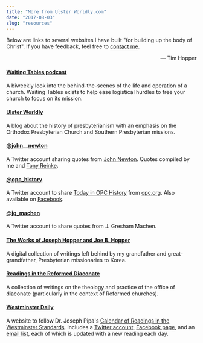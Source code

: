 ```yaml
---
title: "More from Ulster Worldly.com"
date: "2017-08-03"
slug: "resources"
---
```

Below are links to several websites I have built "for building up the body of Christ". If you have feedback, feel free to [contact me](mailto:tim@waiting-tables.com).

<div style="text-align:right;">— Tim Hopper</div>


#### <i class="fa fa-external-link" aria-hidden="true"></i> [Waiting Tables podcast](http://waiting-tables.com)

A biweekly look into the behind-the-scenes of the life and operation of a church. Waiting Tables exists to help ease logistical hurdles to free your church to focus on its mission.


#### <i class="fa fa-external-link" aria-hidden="true"></i> [Ulster Worldly](http://ulsterworldly.com)

A blog about the history of presbyterianism with an emphasis on the Orthodox Presbyterian Church and Southern Presbyterian missions.

#### <i class="fa fa-external-link" aria-hidden="true"></i> [@john__newton](https://twitter.com/john__newton)

A Twitter account sharing quotes from [John Newton](https://en.wikipedia.org/wiki/John_Newton). Quotes compiled by me and [Tony Reinke](http://tonyreinke.com/john-newton/).


#### <i class="fa fa-external-link" aria-hidden="true"></i> [@opc_history](https://twitter.com/opc_history)

A Twitter account to share [Today in OPC History](http://opc.org/today.html) from [opc.org](http://www.opc.org). Also available on [Facebook](https://www.facebook.com/opchistory/).


#### <i class="fa fa-external-link" aria-hidden="true"></i> [@jg_machen](https://twitter.com/jg_machen)

A Twitter account to share quotes from J. Gresham Machen.


#### <i class="fa fa-external-link" aria-hidden="true"></i> [The Works of Joseph Hopper and Joe B. Hopper](http://joseph-hopper.com)

A digital collection of writings left behind by my grandfather and great-grandfather, Presbyterian missionaries to Korea.

#### <i class="fa fa-external-link" aria-hidden="true"></i> [Readings in the Reformed Diaconate](http://reformeddeacon.com/)

A collection of writings on the theology and practice of the office of diaconate (particularly in the context of Reformed churches).

#### <i class="fa fa-external-link" aria-hidden="true"></i> [Westminster Daily](http://www.reformedconfessions.com/westminster-daily)

A website to follow Dr. Joseph Pipa's [Calendar of Readings in the Westminster Standards](https://www.gpts.edu/resources/documents/Calendar%20Readings%20in%20WestminsterNumbered.pdf). Includes a [Twitter account](twitter.com/refconfessions), [Facebook page](https://www.facebook.com/westminsterdaily/), and an [email list](https://feed.press/e/mailverify?feed_id=westminster-daily), each of which is updated with a new reading each day.
